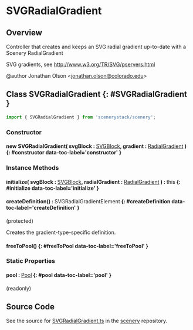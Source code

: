 # SVGRadialGradient

## Overview

Controller that creates and keeps an SVG radial gradient up-to-date with a Scenery RadialGradient

SVG gradients, see http://www.w3.org/TR/SVG/pservers.html

@author Jonathan Olson &lt;jonathan.olson@colorado.edu&gt;

## Class SVGRadialGradient {: #SVGRadialGradient }


```js
import { SVGRadialGradient } from 'scenerystack/scenery';
```
### Constructor

#### new SVGRadialGradient( svgBlock : <span style="font-weight: 400;">[SVGBlock](../scenery/SVGBlock.md)</span>, gradient : <span style="font-weight: 400;">[RadialGradient](../scenery/RadialGradient.md)</span> ) {: #constructor data-toc-label='constructor' }

### Instance Methods

#### initialize( svgBlock : <span style="font-weight: 400;">[SVGBlock](../scenery/SVGBlock.md)</span>, radialGradient : <span style="font-weight: 400;">[RadialGradient](../scenery/RadialGradient.md)</span> ) : <span style="font-weight: 400;"><span style="color: hsla(calc(var(--md-hue) + 180deg),80%,40%,1);">this</span></span> {: #initialize data-toc-label='initialize' }

#### createDefinition() : <span style="font-weight: 400;">SVGRadialGradientElement</span> {: #createDefinition data-toc-label='createDefinition' }

(protected)

Creates the gradient-type-specific definition.

#### freeToPool() {: #freeToPool data-toc-label='freeToPool' }

### Static Properties

#### pool : <span style="font-weight: 400;">[Pool](../phet-core/Pool.md)</span> {: #pool data-toc-label='pool' }

(readonly)



## Source Code

See the source for [SVGRadialGradient.ts](https://github.com/phetsims/scenery/blob/main/js/display/SVGRadialGradient.ts) in the [scenery](https://github.com/phetsims/scenery) repository.
